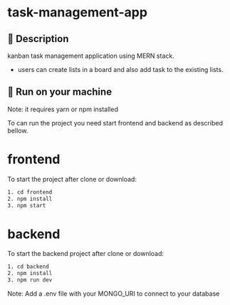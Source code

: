 # task-management-app

## 📝 Description
kanban task management application using MERN stack.
- users can create lists in a board and also add task to the existing lists. 
## 🚀 Run on your machine
Note: it requires yarn or npm installed 

To can run the project you need start frontend and backend as described bellow.

# frontend
To start the project after clone or download:
```bash
1. cd frontend
2. npm install
3. npm start
```

# backend
To start the backend project after clone or download:
```bash
1. cd backend
2. npm install
3. npm run dev
```
Note: Add a .env file with your MONGO_URI to connect to your database 

